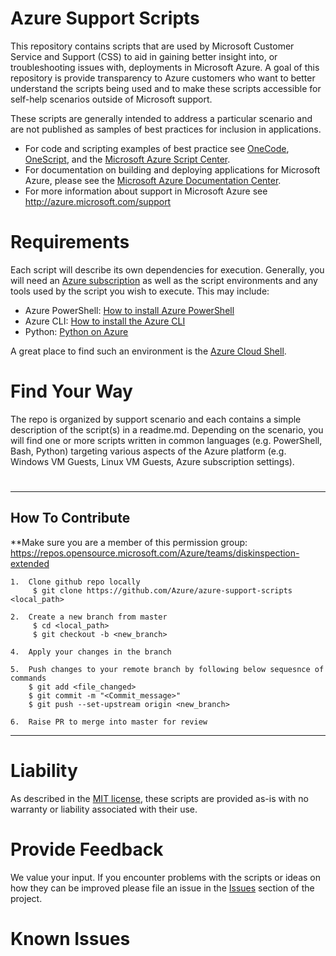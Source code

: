 # Azure Support Scripts

This repository contains scripts that are used by Microsoft Customer Service and Support (CSS) to aid in gaining better insight into, or troubleshooting issues with, deployments in Microsoft Azure. A goal of this repository is provide transparency to Azure customers who want to better understand the scripts being used and to make these scripts accessible for self-help scenarios outside of Microsoft support.

These scripts are generally intended to address a particular scenario and are not published as samples of best practices for inclusion in applications.

* For code and scripting examples of best practice see [OneCode](https://learn.microsoft.com/samples/browse/?expanded=azure&products=azure-resource-manager), [OneScript](https://learn.microsoft.com/shows/onescript), and the [Microsoft Azure Script Center](https://azure.microsoft.com/en-us/documentation/scripts).
* For documentation on building and deploying applications for Microsoft Azure, please see the [Microsoft Azure Documentation Center](https://learn.microsoft.com/azure).
* For more information about support in Microsoft Azure see http://azure.microsoft.com/support

# 

# Requirements

Each script will describe its own dependencies for execution. Generally, you will need an [Azure subscription](https://azure.microsoft.com/pricing) as well as the script environments and any tools used by the script you wish to execute. This may include:

* Azure PowerShell: [How to install Azure PowerShell](https://learn.microsoft.com//powershell/azure/install-azure-powershell)
* Azure CLI: [How to install the Azure CLI](https://learn.microsoft.com/cli/azure/install-azure-cli)
* Python: [Python on Azure](https://azure.microsoft.com/resources/developers/python)

A great place to find such an environment is the [Azure Cloud Shell](https://aka.ms/cloudshell).

# 

# Find Your Way

The repo is organized by support scenario and each contains a simple description of the script(s) in a readme.md. Depending on the scenario, you will find one or more scripts written in common languages (e.g. PowerShell, Bash, Python) targeting various aspects of the Azure platform (e.g. Windows VM Guests, Linux VM Guests, Azure subscription settings).

# 

-----

## How To Contribute

**Make sure you are a member of this permission group: https://repos.opensource.microsoft.com/Azure/teams/diskinspection-extended

	1.	Clone github repo locally
		 $ git clone https://github.com/Azure/azure-support-scripts <local_path>
	
	2.	Create a new branch from master
		 $ cd <local_path>
		 $ git checkout -b <new_branch>

	4.	Apply your changes in the branch

	5.	Push changes to your remote branch by following below sequesnce of commands
		$ git add <file_changed>
		$ git commit -m "<Commit_message>"
		$ git push --set-upstream origin <new_branch> 

	6.	Raise PR to merge into master for review

-----

# 

# Liability

As described in the [MIT license](LICENSE.txt), these scripts are provided as-is with no warranty or liability associated with their use.

# 

# Provide Feedback

We value your input. If you encounter problems with the scripts or ideas on how they can be improved please file an issue in the [Issues](https://github.com/Azure/azure-support-scripts/issues) section of the project.

# 

# Known Issues

